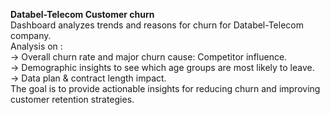 **Databel-Telecom Customer churn** </br>
Dashboard analyzes trends and reasons for churn for Databel-Telecom company. </br>
Analysis on : </br>
-> Overall churn rate and major churn cause: Competitor influence.</br>
-> Demographic insights to see which age groups are most likely to leave.</br>
-> Data plan & contract length impact. </br>
The goal is to provide actionable insights for reducing churn and improving customer retention strategies.
